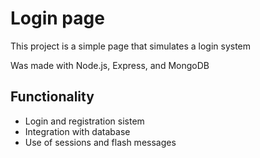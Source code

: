 #  Login page
This project is a simple page that simulates a login system

Was made with Node.js, Express, and MongoDB

## Functionality
* Login and registration sistem
* Integration with database
* Use of sessions and flash messages

